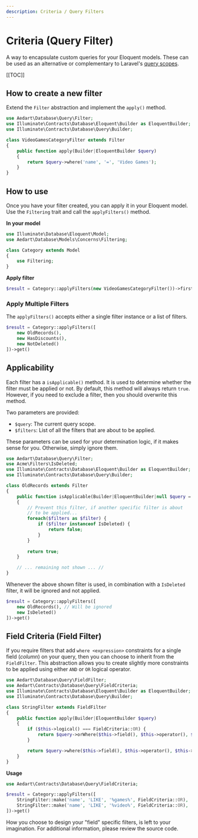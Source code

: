```yaml
---
description: Criteria / Query Filters
---
```


# Criteria (Query Filter)

A way to encapsulate custom queries for your Eloquent models. These can be used as an alternative or complementary to Laravel's [query scopes](https://laravel.com/docs/10.x/eloquent#query-scopes). 

[[TOC]]

## How to create a new filter

Extend the `Filter` abstraction and implement the `apply()` method.

```php
use Aedart\Database\Query\Filter;
use Illuminate\Contracts\Database\Eloquent\Builder as EloquentBuilder;
use Illuminate\Contracts\Database\Query\Builder;

class VideoGamesCategoryFilter extends Filter
{
    public function apply(Builder|EloquentBuilder $query)
    {
        return $query->where('name', '=', 'Video Games');
    }
}
```

## How to use

Once you have your filter created, you can apply it in your Eloquent model.
Use the `Filtering` trait and call the `applyFilters()` method.

**In your model**

```php
use Illuminate\Database\Eloquent\Model;
use Aedart\Database\Models\Concerns\Filtering;

class Category extends Model
{
    use Filtering;
}
```

**Apply filter**

```php
$result = Category::applyFilters(new VideoGamesCategoryFilter())->first();
```

### Apply Multiple Filters

The `applyFilters()` accepts either a single filter instance or a list of filters.

```php
$result = Category::applyFilters([
    new OldRecords(),
    new HasDiscounts(),
    new NotDeleted()
])->get()
```

## Applicability

Each filter has a `isApplicable()` method. It is used to determine whether the filter must be applied or not.
By default, this method will always return `true`. However, if you need to exclude a filter, then you should overwrite this method.

Two parameters are provided:

* `$query`: The current query scope.
* `$filters`: List of all the filters that are about to be applied.

These parameters can be used for your determination logic, if it makes sense for you. Otherwise, simply ignore them. 

```php
use Aedart\Database\Query\Filter;
use Acme\Filters\IsDeleted;
use Illuminate\Contracts\Database\Eloquent\Builder as EloquentBuilder;
use Illuminate\Contracts\Database\Query\Builder;

class OldRecords extends Filter
{
    public function isApplicable(Builder|EloquentBuilder|null $query = null, $filters = []): bool
    {
        // Prevent this filter, if another specific filter is about
        // to be applied...
        foreach($filters as $filter) {
            if ($filter instanceof IsDeleted) {
                return false;
            }
        }
        
        return true;
    }

    // ... remaining not shown ... //
}
```

Whenever the above shown filter is used, in combination with a `IsDeleted` filter, it will be ignored and not applied.

```php
$result = Category::applyFilters([
    new OldRecords(), // Will be ignored
    new IsDeleted()
])->get()
```

## Field Criteria (Field Filter)

If you require filters that add `where <expression>` constraints for a single field (_column_) on your query, then you can choose to inherit from the `FieldFilter`.
This abstraction allows you to create slightly more constraints to be applied using either `AND` or `OR` logical operator.

```php
use Aedart\Database\Query\FieldFilter;
use Aedart\Contracts\Database\Query\FieldCriteria;
use Illuminate\Contracts\Database\Eloquent\Builder as EloquentBuilder;
use Illuminate\Contracts\Database\Query\Builder;

class StringFilter extends FieldFilter
{
    public function apply(Builder|EloquentBuilder $query)
    {
        if ($this->logical() === FieldCriteria::OR) {
            return $query->orWhere($this->field(), $this->operator(), $this->value());
        }

        return $query->where($this->field(), $this->operator(), $this->value());
    }
}
```

**Usage**

```php
use Aedart\Contracts\Database\Query\FieldCriteria;

$result = Category::applyFilters([
    StringFilter::make('name', 'LIKE', '%games%', FieldCriteria::OR),
    StringFilter::make('name', 'LIKE', '%video%', FieldCriteria::OR),
])->get()
```

How you choose to design your "field" specific filters, is left to your imagination.
For additional information, please review the source code.
